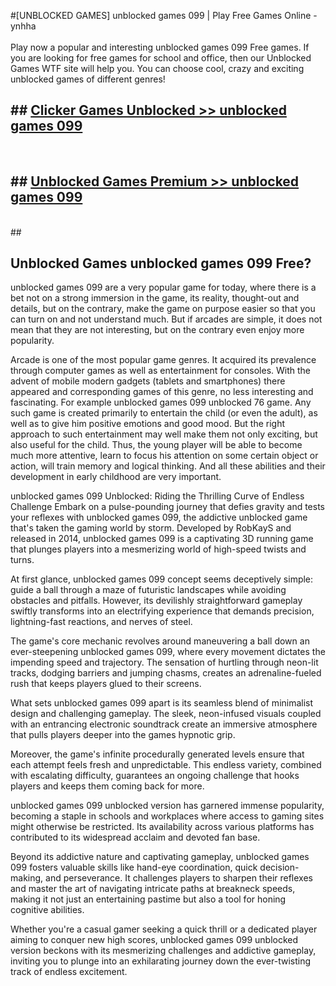 #[UNBLOCKED GAMES] unblocked games 099 | Play Free Games Online - ynhha <br>
<br>
Play now a popular and interesting unblocked games 099 Free games. If you are looking for free games for school and office, then our Unblocked Games WTF site will help you. You can choose cool, crazy and exciting unblocked games of different genres!


## ##  [Clicker Games Unblocked >> unblocked games 099](http://freeplayer.one?title=unblocked_games_099&ref=22)
  <br>

##  ## [Unblocked Games Premium >> unblocked games 099](http://freeplayer.one?title=unblocked_games_099&ref=22)
  <br>
  ##



## Unblocked Games unblocked games 099 Free?

unblocked games 099 are a very popular game for today, where there is a bet not on a strong immersion in the game, its reality, thought-out and details, but on the contrary, make the game on purpose easier so that you can turn on and not understand much. But if arcades are simple, it does not mean that they are not interesting, but on the contrary even enjoy more popularity.

Arcade is one of the most popular game genres. It acquired its prevalence through computer games as well as entertainment for consoles. With the advent of mobile modern gadgets (tablets and smartphones) there appeared and corresponding games of this genre, no less interesting and fascinating. For example unblocked games 099 unblocked 76 game. Any such game is created primarily to entertain the child (or even the adult), as well as to give him positive emotions and good mood. But the right approach to such entertainment may well make them not only exciting, but also useful for the child. Thus, the young player will be able to become much more attentive, learn to focus his attention on some certain object or action, will train memory and logical thinking. And all these abilities and their development in early childhood are very important.

unblocked games 099 Unblocked: Riding the Thrilling Curve of Endless Challenge
Embark on a pulse-pounding journey that defies gravity and tests your reflexes with unblocked games 099, the addictive unblocked game that's taken the gaming world by storm. Developed by RobKayS and released in 2014, unblocked games 099 is a captivating 3D running game that plunges players into a mesmerizing world of high-speed twists and turns.

At first glance, unblocked games 099 concept seems deceptively simple: guide a ball through a maze of futuristic landscapes while avoiding obstacles and pitfalls. However, its devilishly straightforward gameplay swiftly transforms into an electrifying experience that demands precision, lightning-fast reactions, and nerves of steel.

The game's core mechanic revolves around maneuvering a ball down an ever-steepening unblocked games 099, where every movement dictates the impending speed and trajectory. The sensation of hurtling through neon-lit tracks, dodging barriers and jumping chasms, creates an adrenaline-fueled rush that keeps players glued to their screens.

What sets unblocked games 099 apart is its seamless blend of minimalist design and challenging gameplay. The sleek, neon-infused visuals coupled with an entrancing electronic soundtrack create an immersive atmosphere that pulls players deeper into the games hypnotic grip.

Moreover, the game's infinite procedurally generated levels ensure that each attempt feels fresh and unpredictable. This endless variety, combined with escalating difficulty, guarantees an ongoing challenge that hooks players and keeps them coming back for more.

unblocked games 099 unblocked version has garnered immense popularity, becoming a staple in schools and workplaces where access to gaming sites might otherwise be restricted. Its availability across various platforms has contributed to its widespread acclaim and devoted fan base.

Beyond its addictive nature and captivating gameplay, unblocked games 099 fosters valuable skills like hand-eye coordination, quick decision-making, and perseverance. It challenges players to sharpen their reflexes and master the art of navigating intricate paths at breakneck speeds, making it not just an entertaining pastime but also a tool for honing cognitive abilities.

Whether you're a casual gamer seeking a quick thrill or a dedicated player aiming to conquer new high scores, unblocked games 099 unblocked version beckons with its mesmerizing challenges and addictive gameplay, inviting you to plunge into an exhilarating journey down the ever-twisting track of endless excitement.